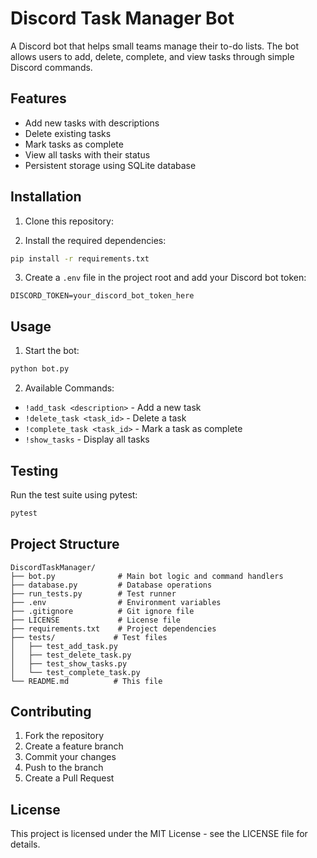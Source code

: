 # Discord Task Manager Bot

A Discord bot that helps small teams manage their to-do lists. The bot allows users to add, delete, complete, and view tasks through simple Discord commands.

## Features

- Add new tasks with descriptions
- Delete existing tasks
- Mark tasks as complete
- View all tasks with their status
- Persistent storage using SQLite database

## Installation

1. Clone this repository:

2. Install the required dependencies:
```bash
pip install -r requirements.txt
```

3. Create a `.env` file in the project root and add your Discord bot token:
```
DISCORD_TOKEN=your_discord_bot_token_here
```

## Usage

1. Start the bot:
```bash
python bot.py
```

2. Available Commands:
- `!add_task <description>` - Add a new task
- `!delete_task <task_id>` - Delete a task
- `!complete_task <task_id>` - Mark a task as complete
- `!show_tasks` - Display all tasks

## Testing

Run the test suite using pytest:
```bash
pytest
```

## Project Structure

```
DiscordTaskManager/
├── bot.py              # Main bot logic and command handlers
├── database.py         # Database operations
├── run_tests.py        # Test runner
├── .env                # Environment variables
├── .gitignore          # Git ignore file
├── LICENSE             # License file
├── requirements.txt    # Project dependencies
├── tests/             # Test files
│   ├── test_add_task.py
│   ├── test_delete_task.py
│   ├── test_show_tasks.py
│   └── test_complete_task.py
└── README.md          # This file
```

## Contributing

1. Fork the repository
2. Create a feature branch
3. Commit your changes
4. Push to the branch
5. Create a Pull Request

## License

This project is licensed under the MIT License - see the LICENSE file for details. 